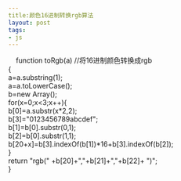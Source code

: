 ```yaml
---
title:颜色16进制转换rgb算法
layout: post
tags:
- js
---
```

<div>     function toRgb(a) //将16进制颜色转换成rgb  <br/>{  <br/>a=a.substring(1);  <br/>a=a.toLowerCase();  <br/>b=new Array();  <br/>for(x=0;x&lt;3;x++){  <br/>b[0]=a.substr(x*2,2);  <br/>b[3]="0123456789abcdef";  <br/>b[1]=b[0].substr(0,1);  <br/>b[2]=b[0].substr(1,1);  <br/>b[20+x]=b[3].indexOf(b[1])*16+b[3].indexOf(b[2]);  <br/>}  <br/>return "rgb(" +b[20]+","+b[21]+","+b[22]+ ")";  <br/>}  </div>